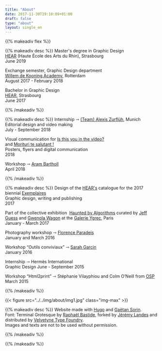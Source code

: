 ```yaml
---
title: "About"
date: 2017-11-30T19:10:09+01:00
draft: false
type: "about"
layout: single_en
---
```


{{% makeadiv flex %}}


{{% makeadiv desc %}}
Master's degree in Graphic Design  
[HEAR](http://www.hear.fr/) (Haute École des Arts du Rhin), Strasbourg  
June 2019

Exchange semester, Graphic Design department  
[Willem de Kooning Academy](https://www.wdka.nl/), Rotterdam  
August 2017 - February 2018

Bachelor in Graphic Design  
[HEAR](http://www.hear.fr/), Strasbourg  
June 2017  

{{% /makeadiv %}}

{{% makeadiv desc %}}
Internship ⇾ [(Team) Alexis Zurflüh](http://alexiszurflueh.com/), Munich  
Editorial design and video making  
July - September 2018  

Visual communication for [Is this you in the video?](https://www.hear.fr/agenda/aram-bartholl-is-this-in-the-video/)  
and [Morituri te salutant !](https://www.hear.fr/agenda/morituri-te-salutant/)     
Posters, flyers and digital communication  
2018  

Workshop ⇾ [Aram Bartholl](arambartholl.com)  
April 2018

{{% /makeadiv %}}

{{% makeadiv desc %}}
Design of the [HEAR's](http://www.hear.fr/) catalogue for the 2017 biennial [Exemplaires](http://exemplaires2017.fr/)  
Graphic design, writing and publishing  
2017  

Part of the collective exhibition  [Haunted by Algorithms](http://hauntedbyalgorithms.net/) curated by [Jeff Guess](http://www.guess.fr/) and [Gwenola Wagon](http://www.gwenolawagon.com/) at the [Galerie Ygrec](http://www.ensapc.fr/fr/ygrec/galerie), Paris  
January - March 2017  

Photography workshop ⇾ [Florence Paradeis](http://www.insituparis.fr/fr/artistes/presentation/3810/paradeis_florence)  
January and March 2016

Workshop “Outils conviviaux” ⇾ [Sarah Garcin](http://www.sarahgarcin.com/)  
January 2016  

Internship ⇾ Hermès International   
Graphic Design
June - September 2015   

Workshop “Html2print” ⇾ Stéphanie Vilayphiou and Colm O’Neill from [OSP](http://osp.kitchen/)  
March 2015  

{{% /makeadiv %}}

{{< figure src="../../img/about/img1.jpg" class="img-max" >}}


{{% makeadiv desc %}}
Website made with [Hugo](https://gohugo.io) and [Gaëtan Sorin](http://gaetansorin.com/).  
Font: Terminal Grotesque by [Raphaël Bastide](https://raphaelbastide.com/), forked by [Jérémy Landes](http://studiotriple.fr/) and distributed by [Velvetyne Type Foundry](http://www.velvetyne.fr/).  
Images and texts are not to be used without permission.  
  


{{% /makeadiv %}}

{{% /makeadiv %}} 